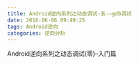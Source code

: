 ```yaml
---
title: Android逆向系列之动态调试-五-–gdb调试
date: 2016-06-06 09:49:25
tags: Android逆向
categories: 逆向分析
---
```


Android逆向系列之动态调试(零)–入门篇
